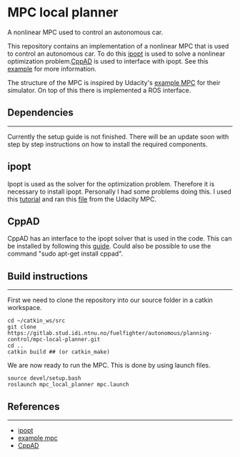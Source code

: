 **MPC local planner**
=======
 
A nonlinear MPC used to control an autonomous car.
 
This repository contains an implementation of a nonlinear MPC that is used to control an autonomous car. To do this [ipopt](https://coin-or.github.io/Ipopt/) is used to solve a nonlinear optimization problem.[CppAD](https://coin-or.github.io/CppAD/doc/cppad.htm) is used to interface with ipopt. See this [example](https://www.coin-or.org/CppAD/Doc/ipopt_solve_get_started.cpp.htm) for more information.
 
The structure of the MPC is inspired by Udacity's [example MPC](https://medium.com/@techreigns/model-predictive-control-implementation-for-autonomous-vehicles-932c81598b49) for their simulator. On top of this there is implemented a ROS interface.
 
Dependencies
---------
---------
 
Currently the setup guide is not finished.
There will be an update soon with step by step instructions on how to install the required components.
 
ipopt
------
 
Ipopt is used as the solver for the optimization problem. Therefore it is necessary to install ipopt. Personally I had some problems doing this. I used this [tutorial](https://coin-or.github.io/Ipopt/INSTALL.html) and ran this [file](https://github.com/uppala75/CarND-MPC-Project/blob/master/install_ipopt.sh) from the Udacity MPC.
 
CppAD
------
 
CppAD has an interface to the ipopt solver that is used in the code. This can be installed by following this [guide](https://coin-or.github.io/CppAD/doc/install.htm). Could also be possible to use the command "sudo apt-get install cppad".
 
Build instructions
------------------
------------------
 
First we need to clone the repository into our source folder in a catkin workspace.
 
```terminal
cd ~/catkin_ws/src
git clone https://gitlab.stud.idi.ntnu.no/fuelfighter/autonomous/planning-control/mpc-local-planner.git
cd ..
catkin build ## (or catkin_make)
```
 
We are now ready to run the MPC. This is done by using launch files.
 
```terminal
source devel/setup.bash
roslaunch mpc_local_planner mpc.launch
```
 
References
----------
----------
 
- [ipopt](https://coin-or.github.io/Ipopt/)
- [example mpc](https://medium.com/@techreigns/model-predictive-control-implementation-for-autonomous-vehicles-932c81598b49)
- [CppAD](https://coin-or.github.io/CppAD/doc/cppad.htm)
